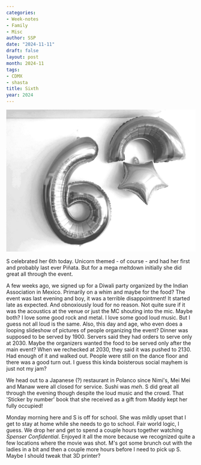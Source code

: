 ```yaml
---
categories:
- Week-notes
- Family
- Misc
author: SSP
date: "2024-11-11"
draft: false
layout: post
month: 2024-11
tags:
- CDMX
- shasta
title: Sixth
year: 2024
---
```


![](Sixth.jpg)

S celebrated her 6th today.  Unicorn themed - of course - and had her first and probably last ever Piñata. But for a mega meltdown initially she did great all through the event. 

A few weeks ago, we signed up for a Diwali party organized by the Indian Association in Mexico. Primarily on a whim and maybe for the food? The event was last evening and boy, it was a terrible disappointment! It started late as expected. And obnoxiously loud for no reason. Not quite sure if it was the acoustics at the venue or just the MC shouting into the mic.  Maybe both? I love some good rock and metal. I love some good loud music. But I guess not all loud is the same. Also, this day and age, who even does a looping slideshow of pictures of people organizing the event? Dinner was supposed to be served by 1900. Servers said they had orders to serve only at 2030. Maybe the organizers wanted the food to be served only after the main event? When we rechecked at 2030, they said it was pushed to 2130. Had enough of it and walked out.  People were still on the dance floor and there was a good turn out. I guess this kinda boisterous social mayhem is just not my jam?

We head out to a Japanese (?) restaurant in Polanco since Nimi's, Mei Mei and Manaw were all closed for service. Sushi was *meh*. S did great all through the evening though despite the loud music and the crowd. That 'Sticker by number' book that she received as a gift from Maddy kept her fully occupied!

Monday morning here and S is off for school. She was mildly upset that I get to stay at home while she needs to go to school. Fair world logic, I guess. We drop her and get to spend a couple hours together watching *Spenser Confidential*. Enjoyed it all the more because we recognized quite a few locations where the movie was shot. M's got some brunch out with the ladies in a bit and then a couple more hours before I need to pick up S. Maybe I should tweak that 3D printer?